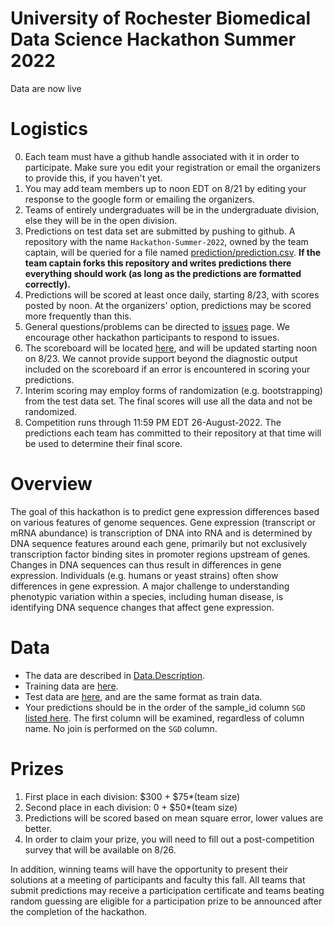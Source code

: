 # University of Rochester Biomedical Data Science Hackathon Summer 2022

Data are now live

# Logistics

<!-- 0.   Registration is open until 12PM Friday 8/19.  Teams can consist of up to 4 people. Register by using the google form. -->
0.   Each team must have a github handle associated with it in order to participate.  Make sure you edit your registration or email the organizers to provide this, if you haven't yet.
1.   You may add team members up
to noon EDT on 8/21 by editing your response to the google form or emailing the organizers.
2.  Teams of entirely undergraduates will be in the undergraduate
division, else they will be in the open division.
3.  Predictions on test data set are submitted by pushing to
    github.  A repository with the name `Hackathon-Summer-2022`,
    owned by the team captain, will
    be queried for a file named [prediction/prediction.csv](prediction/prediction.csv).  **If the team captain forks this
    repository and writes predictions there everything should work
    (as long as the predictions are formatted correctly).**
2.  Predictions will be scored at least once daily, starting 8/23, with
    scores posted by noon.  At
    the organizers' option, predictions may be scored more frequently
    than this.
2.  General questions/problems can be directed to [issues](https://github.com/Rochester-Biomedical-DS/Hackathon-Summer-2022/issues) page.  We encourage other hackathon participants to respond to issues.
3.  The scoreboard will be located
    [here](docs/Leaderboard.pdf), and will be updated starting noon on 8/23.
    We  cannot provide support
    beyond the diagnostic output included on the scoreboard if an error is
    encountered in scoring your predictions.
5.  Interim scoring may employ forms of randomization (e.g. bootstrapping) from the test data set.  The final scores will use all the data and not be randomized.
4.  Competition runs through 11:59 PM EDT 26-August-2022.  The predictions each team has committed to their repository at that time will be used to determine their final score.

# Overview
The goal of this hackathon is to predict gene expression differences based on various features of genome sequences. Gene expression (transcript or mRNA abundance) is transcription of DNA into RNA and is determined by DNA sequence features around each gene, primarily but not exclusively transcription factor binding sites in promoter regions upstream of genes. Changes in DNA sequences can thus result in differences in gene expression. Individuals (e.g. humans or yeast strains) often show differences in gene expression. A major challenge to understanding phenotypic variation within a species, including human disease, is identifying DNA sequence changes that affect gene expression. 

# Data
*  The data are described in [Data.Description](Data.Description.txt). 
*  Training data are [here](train_data/).  
*  Test data are [here](test_data/), and are the same format as train data.  
*  Your predictions should be in the order of the sample_id column `SGD` [listed here](prediction/prediction.csv).  The first column will be examined, regardless of column name.  No join is performed on the `SGD` column.

# Prizes
1.  First place in each division: $300 + $75*(team size)
2.  Second place in each division: 0 + $50*(team size)
1.  Predictions will be scored based on mean square error, lower
values are better.
1.  In order to claim your prize, you will need to fill out a post-competition survey that will be available on 8/26.

In addition, winning teams will have the opportunity to present their solutions at a meeting of participants and faculty this fall. All teams that submit predictions may receive a participation certificate and teams beating random guessing are eligible for a participation prize to be announced after the completion of the hackathon. 


